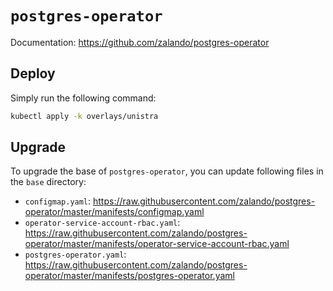 `postgres-operator`
===================

Documentation: https://github.com/zalando/postgres-operator

## Deploy

Simply run the following command:

```sh
kubectl apply -k overlays/unistra
```

## Upgrade

To upgrade the base of `postgres-operator`, you can update following files in the `base` directory:
- `configmap.yaml`: https://raw.githubusercontent.com/zalando/postgres-operator/master/manifests/configmap.yaml
- `operator-service-account-rbac.yaml`: https://raw.githubusercontent.com/zalando/postgres-operator/master/manifests/operator-service-account-rbac.yaml
- `postgres-operator.yaml`: https://raw.githubusercontent.com/zalando/postgres-operator/master/manifests/postgres-operator.yaml
